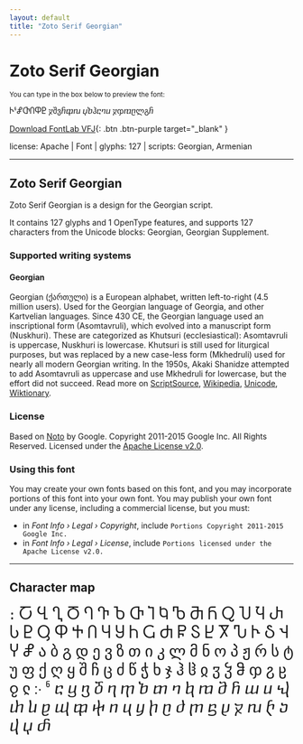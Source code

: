 ```yaml
---
layout: default
title: "Zoto Serif Georgian"
---
```


# Zoto Serif Georgian

<small>You can type in the box below to preview the font:</small>

<div contenteditable="true" class="texteditor" style="font-family: 'Zoto Serif Georgian';">
<p spellcheck="false">ჁჼჅႧႶႴႲ ⴟშვⴌⴔⴠ ⴤⴆჰⴀⴈⴎ ⴟჶⴊⴚლგⴌ</p>
</div>

[Download FontLab VFJ](https://downgit.github.io/#/home?url=https://github.com/fontlabcom/getgo-fonts/blob/main/getgo-fonts/apache/zotoserif/zotoserif-georgian.vfj){: .btn .btn-purple target="_blank" }

license: Apache \| Font \| glyphs: 127 \| scripts: Georgian, Armenian

---


## Zoto Serif Georgian

Zoto Serif Georgian is a design for the Georgian script.

It contains 127 glyphs and 1 OpenType features, and supports 127 characters from the Unicode blocks: Georgian, Georgian Supplement.


### Supported writing systems


#### Georgian

Georgian (ქართული) is a European alphabet, written left-to-right (4.5 million users). Used for the Georgian language of Georgia, and other Kartvelian languages. Since 430 CE, the Georgian language used an inscriptional form (Asomtavruli), which evolved into a manuscript form (Nuskhuri). These are categorized as Khutsuri (ecclesiastical): Asomtavruli is uppercase, Nuskhuri is lowercase. Khutsuri is still used for liturgical purposes, but was replaced by a new case-less form (Mkhedruli) used for nearly all modern Georgian writing. In the 1950s, Akaki Shanidze attempted to add Asomtavruli as uppercase and use Mkhedruli for lowercase, but the effort did not succeed. Read more on [ScriptSource](https://scriptsource.org/scr/Geor), [Wikipedia](https://en.wikipedia.org/wiki/ISO_15924:Geor), [Unicode](https://www.unicode.org/versions/Unicode13.0.0/ch07.pdf#G3360), [Wiktionary](https://en.wiktionary.org/wiki/Category:Georgian_script).


### License

Based on [Noto](https://github.com/notofonts) by Google. Copyright 2011-2015 Google Inc. All Rights Reserved. Licensed under the [Apache License v2.0](https://www.apache.org/licenses/LICENSE-2.0.txt).

### Using this font

You may create your own fonts based on this font, and you may incorporate portions of this font into your own font. You may publish your own font under any license, including a commercial license, but you must:

- in _Font Info › Legal › Copyright_, include `Portions Copyright 2011-2015 Google Inc.`
- in _Font Info › Legal › License_, include `Portions licensed under the Apache License v2.0.`


---

## Character map

<div style="font-family: 'Zoto Serif Georgian'; font-size: 2em;">
։ Ⴀ Ⴁ Ⴂ Ⴃ Ⴄ Ⴅ Ⴆ Ⴇ Ⴈ Ⴉ Ⴊ Ⴋ Ⴌ Ⴍ Ⴎ Ⴏ Ⴐ Ⴑ Ⴒ Ⴓ Ⴔ Ⴕ Ⴖ Ⴗ Ⴘ Ⴙ Ⴚ Ⴛ Ⴜ Ⴝ Ⴞ Ⴟ Ⴠ Ⴡ Ⴢ Ⴣ Ⴤ Ⴥ ა ბ გ დ ე ვ ზ თ ი კ ლ მ ნ ო პ ჟ რ ს ტ უ ფ ქ ღ ყ შ ჩ ც ძ წ ჭ ხ ჯ ჰ ჱ ჲ ჳ ჴ ჵ ჶ ჷ ჸ ჹ ჺ ჻ ჼ ⴀ ⴁ ⴂ ⴃ ⴄ ⴅ ⴆ ⴇ ⴈ ⴉ ⴊ ⴋ ⴌ ⴍ ⴎ ⴏ ⴐ ⴑ ⴒ ⴓ ⴔ ⴕ ⴖ ⴗ ⴘ ⴙ ⴚ ⴛ ⴜ ⴝ ⴞ ⴟ ⴠ ⴡ ⴢ ⴣ ⴤ ⴥ
</div>

